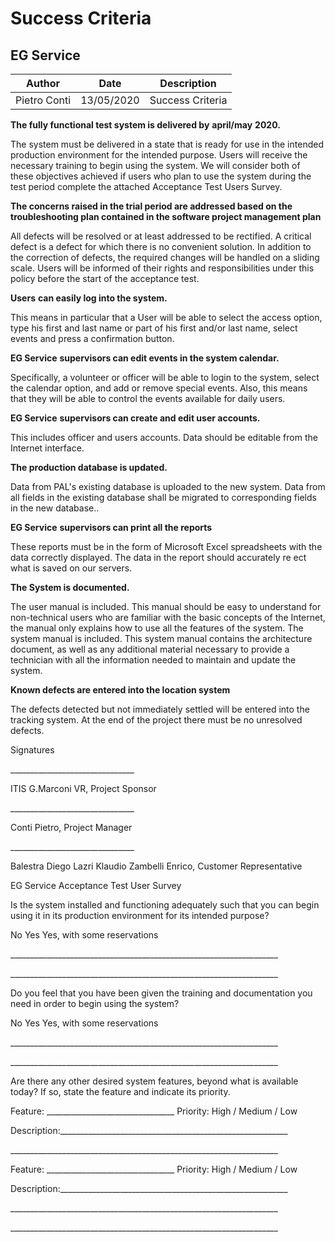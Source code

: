 # Success Criteria 

## EG Service

| Author | Date | Description |
| --- | --- | --- |
| Pietro Conti | 13/05/2020 | Success Criteria |

**The fully functional test system is delivered by**  **april/may**  **2020.**

The system must be delivered in a state that is ready for use in the intended production environment for the intended purpose. Users will receive the necessary training to begin using the system. We will consider both of these objectives achieved if users who plan to use the system during the test period complete the attached Acceptance Test Users Survey.

**The concerns raised in the trial period are addressed based on the troubleshooting plan contained in the software project management plan**

All defects will be resolved or at least addressed to be rectified. A critical defect is a defect for which there is no convenient solution. In addition to the correction of defects, the required changes will be handled on a sliding scale. Users will be informed of their rights and responsibilities under this policy before the start of the acceptance test.

**Users**  **can easily log into the system.**

This means in particular that a User will be able to select the access option, type his first and last name or part of his first and/or last name, select events and press a confirmation button.

**EG Service**  **supervisors can edit events in the system calendar.**

Specifically, a volunteer or officer will be able to login to the system, select the calendar option, and add or remove special events. Also, this means that they will be able to control the events available for daily users.

**EG Service**  **supervisors can create and edit user accounts.**

This includes officer and users accounts. Data should be editable from the Internet interface.

**The production database is updated.**

Data from PAL&#39;s existing database is uploaded to the new system. Data from all fields in the existing database shall be migrated to corresponding fields in the new database..

**EG Service**  **supervisors can print all the reports**

These reports must be in the form of Microsoft Excel spreadsheets with the data correctly displayed. The data in the report should accurately re ect what is saved on our servers.

**The System is documented.**

The user manual is included. This manual should be easy to understand for non-technical users who are familiar with the basic concepts of the Internet, the manual only explains how to use all the features of the system. The system manual is included. This system manual contains the architecture document, as well as any additional material necessary to provide a technician with all the information needed to maintain and update the system.

**Known defects are entered into the location system**

The defects detected but not immediately settled will be entered into the tracking system. At the end of the project there must be no unresolved defects.

Signatures

\_\_\_\_\_\_\_\_\_\_\_\_\_\_\_\_\_\_\_\_\_\_\_\_\_\_\_\_\_\_\_

ITIS G.Marconi VR, Project Sponsor

\_\_\_\_\_\_\_\_\_\_\_\_\_\_\_\_\_\_\_\_\_\_\_\_\_\_\_\_\_\_\_

Conti Pietro, Project Manager

\_\_\_\_\_\_\_\_\_\_\_\_\_\_\_\_\_\_\_\_\_\_\_\_\_\_\_\_\_\_\_

Balestra Diego Lazri Klaudio Zambelli Enrico, Customer Representative

EG Service Acceptance Test User Survey

Is the system installed and functioning adequately such that you can begin using it in its production environment for its intended purpose?

No Yes Yes, with some reservations

\_\_\_\_\_\_\_\_\_\_\_\_\_\_\_\_\_\_\_\_\_\_\_\_\_\_\_\_\_\_\_\_\_\_\_\_\_\_\_\_\_\_\_\_\_\_\_\_\_\_\_\_\_\_\_\_\_\_\_\_\_\_\_\_\_\_\_

\_\_\_\_\_\_\_\_\_\_\_\_\_\_\_\_\_\_\_\_\_\_\_\_\_\_\_\_\_\_\_\_\_\_\_\_\_\_\_\_\_\_\_\_\_\_\_\_\_\_\_\_\_\_\_\_\_\_\_\_\_\_\_\_\_\_\_

Do you feel that you have been given the training and documentation you need in order to begin using the system?

No Yes Yes, with some reservations

\_\_\_\_\_\_\_\_\_\_\_\_\_\_\_\_\_\_\_\_\_\_\_\_\_\_\_\_\_\_\_\_\_\_\_\_\_\_\_\_\_\_\_\_\_\_\_\_\_\_\_\_\_\_\_\_\_\_\_\_\_\_\_\_\_\_\_

\_\_\_\_\_\_\_\_\_\_\_\_\_\_\_\_\_\_\_\_\_\_\_\_\_\_\_\_\_\_\_\_\_\_\_\_\_\_\_\_\_\_\_\_\_\_\_\_\_\_\_\_\_\_\_\_\_\_\_\_\_\_\_\_\_\_\_

Are there any other desired system features, beyond what is available today? If so, state the feature and indicate its priority.

Feature: \_\_\_\_\_\_\_\_\_\_\_\_\_\_\_\_\_\_\_\_\_\_\_\_\_\_\_\_\_\_\_\_ Priority: High / Medium / Low

Description:\_\_\_\_\_\_\_\_\_\_\_\_\_\_\_\_\_\_\_\_\_\_\_\_\_\_\_\_\_\_\_\_\_\_\_\_\_\_\_\_\_\_\_\_\_\_\_\_\_\_\_\_\_\_\_\_\_

\_\_\_\_\_\_\_\_\_\_\_\_\_\_\_\_\_\_\_\_\_\_\_\_\_\_\_\_\_\_\_\_\_\_\_\_\_\_\_\_\_\_\_\_\_\_\_\_\_\_\_\_\_\_\_\_\_\_\_\_\_\_\_\_\_\_\_

Feature: \_\_\_\_\_\_\_\_\_\_\_\_\_\_\_\_\_\_\_\_\_\_\_\_\_\_\_\_\_\_\_\_ Priority: High / Medium / Low

Description:\_\_\_\_\_\_\_\_\_\_\_\_\_\_\_\_\_\_\_\_\_\_\_\_\_\_\_\_\_\_\_\_\_\_\_\_\_\_\_\_\_\_\_\_\_\_\_\_\_\_\_\_\_\_\_\_\_

\_\_\_\_\_\_\_\_\_\_\_\_\_\_\_\_\_\_\_\_\_\_\_\_\_\_\_\_\_\_\_\_\_\_\_\_\_\_\_\_\_\_\_\_\_\_\_\_\_\_\_\_\_\_\_\_\_\_\_\_\_\_\_\_\_\_\_

\_\_\_\_\_\_\_\_\_\_\_\_\_\_\_\_\_\_\_\_\_\_\_\_\_\_\_\_\_\_\_\_\_\_\_\_\_\_\_\_\_\_\_\_\_\_\_\_\_\_\_\_\_\_\_\_\_\_\_\_\_\_\_\_\_\_\_

